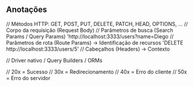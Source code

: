 ## Anotações

// Métodos HTTP: GET, POST, PUT, DELETE, PATCH, HEAD, OPTIONS, ...
// Corpo da requisição (Request Body)
// Parâmetros de busca (Search Params / Query Params) 'http://localhost:3333/users?name=Diego
// Parâmetros de rota (Route Params) -> Identificação de recursos 'DELETE http://localhost:3333/users/5'
// Cabeçalhos (Headers) -> Contexto

// Driver nativo / Query Builders / ORMs

// 20x = Sucesso
// 30x = Redirecionamento
// 40x = Erro do cliente
// 50x = Erro do servidor